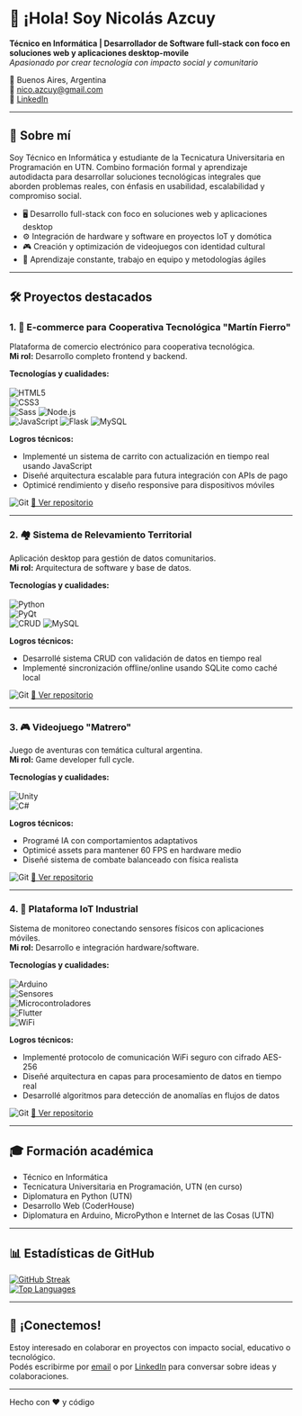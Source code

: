 # 👋 ¡Hola! Soy Nicolás Azcuy

**Técnico en Informática | Desarrollador de Software full-stack con foco en soluciones web y aplicaciones desktop-movile**  
*Apasionado por crear tecnología con impacto social y comunitario*

📍 Buenos Aires, Argentina  
📧 [nico.azcuy@gmail.com](mailto:nico.azcuy@gmail.com)  
🔗 [LinkedIn](https://www.linkedin.com/in/nicolas-azcuy/)  

---

## 🚀 Sobre mí

Soy Técnico en Informática y estudiante de la Tecnicatura Universitaria en Programación en UTN. Combino formación formal y aprendizaje autodidacta para desarrollar soluciones tecnológicas integrales que aborden problemas reales, con énfasis en usabilidad, escalabilidad y compromiso social.

- 🖥️ Desarrollo full-stack con foco en soluciones web y aplicaciones desktop  
- ⚙️ Integración de hardware y software en proyectos IoT y domótica  
- 🎮 Creación y optimización de videojuegos con identidad cultural  
- 🌱 Aprendizaje constante, trabajo en equipo y metodologías ágiles  

---

## 🛠️ Proyectos destacados

### 1. **🛒 E-commerce para Cooperativa Tecnológica "Martín Fierro"**  
Plataforma de comercio electrónico para cooperativa tecnológica.  
**Mi rol:** Desarrollo completo frontend y backend.  

**Tecnologías y cualidades:**  
<br>
![HTML5](https://img.shields.io/badge/HTML5-E34F26?style=flat&logo=html5&logoColor=white)  
![CSS3](https://img.shields.io/badge/CSS3-1572B6?style=flat&logo=css3&logoColor=white)  
![Sass](https://img.shields.io/badge/Sass-CC6699?style=flat&logo=sass&logoColor=white)
![Node.js](https://img.shields.io/badge/Node.js-339933?style=flat&logo=node-dot-js&logoColor=white)  
![JavaScript](https://img.shields.io/badge/JavaScript-F7DF1E?style=flat&logo=javascript&logoColor=black)
![Flask](https://img.shields.io/badge/Flask-000000?style=flat&logo=flask&logoColor=white)
![MySQL](https://img.shields.io/badge/MySQL-4479A1?style=flat&logo=mysql&logoColor=white)  

**Logros técnicos:**  
- Implementé un sistema de carrito con actualización en tiempo real usando JavaScript  
- Diseñé arquitectura escalable para futura integración con APIs de pago  
- Optimicé rendimiento y diseño responsive para dispositivos móviles   


![Git](https://img.shields.io/badge/Git-F05032?style=flat&logo=git&logoColor=white)  [🔗 Ver repositorio](https://github.com/nazcuy/CooperativaTecnologica)

---

### **2. 🏘️ Sistema de Relevamiento Territorial**  
Aplicación desktop para gestión de datos comunitarios.  
**Mi rol:** Arquitectura de software y base de datos.  

**Tecnologías y cualidades:**  
<br>
![Python](https://img.shields.io/badge/Python-3776AB?style=flat&logo=python&logoColor=white)  
![PyQt](https://img.shields.io/badge/PyQt-41CD52?style=flat&logo=python&logoColor=white)  
![CRUD](https://img.shields.io/badge/CRUD-Data%20Management-blue?style=flat)
![MySQL](https://img.shields.io/badge/MySQL-4479A1?style=flat&logo=mysql&logoColor=white)  

**Logros técnicos:**  
- Desarrollé sistema CRUD con validación de datos en tiempo real  
- Implementé sincronización offline/online usando SQLite como caché local  
 

![Git](https://img.shields.io/badge/Git-F05032?style=flat&logo=git&logoColor=white)  [🔗 Ver repositorio](https://github.com/nazcuy/CensoBarrialApp)

---

### **3. 🎮 Videojuego "Matrero"**  
Juego de aventuras con temática cultural argentina.  
**Mi rol:** Game developer full cycle.  

**Tecnologías y cualidades:**  
<br>
![Unity](https://img.shields.io/badge/Unity-000000?style=flat&logo=unity&logoColor=white)  
![C#](https://img.shields.io/badge/C%23-239120?style=flat&logo=c-sharp&logoColor=white)  

**Logros técnicos:**  
- Programé IA con comportamientos adaptativos  
- Optimicé assets para mantener 60 FPS en hardware medio  
- Diseñé sistema de combate balanceado con física realista  


![Git](https://img.shields.io/badge/Git-F05032?style=flat&logo=git&logoColor=white)  [🔗 Ver repositorio](https://github.com/nazcuy/Matrero)

---

### **4. 📡 Plataforma IoT Industrial**  
Sistema de monitoreo conectando sensores físicos con aplicaciones móviles.  
**Mi rol:** Desarrollo e integración hardware/software.  

**Tecnologías y cualidades:**  
<br>
![Arduino](https://img.shields.io/badge/Arduino-00979D?style=flat&logo=arduino&logoColor=white)  
![Sensores](https://img.shields.io/badge/Sensores-DX5A6E?style=flat&logo=zigbee&logoColor=white)  
![Microcontroladores](https://img.shields.io/badge/Microcontroladores-FF6C37?style=flat&logo=embedded&logoColor=white)  
![Flutter](https://img.shields.io/badge/Flutter-02569B?style=flat&logo=flutter&logoColor=white)  
![WiFi](https://img.shields.io/badge/WiFi-FF6F00?style=flat&logo=wifi&logoColor=white)  

**Logros técnicos:**  
- Implementé protocolo de comunicación WiFi seguro con cifrado AES-256  
- Diseñé arquitectura en capas para procesamiento de datos en tiempo real  
- Desarrollé algoritmos para detección de anomalías en flujos de datos  


![Git](https://img.shields.io/badge/Git-F05032?style=flat&logo=git&logoColor=white)  [🔗 Ver repositorio](https://github.com/nazcuy/PlataformaIoT)

---

## 🎓 Formación académica

- Técnico en Informática  
- Tecnicatura Universitaria en Programación, UTN (en curso)
- Diplomatura en Python (UTN)
- Desarrollo Web (CoderHouse)
- Diplomatura en Arduino, MicroPython e Internet de las Cosas (UTN)

---

## 📊 Estadísticas de GitHub

[![GitHub Streak](https://streak-stats.demolab.com?user=nazcuy)](https://git.io/streak-stats)  
[![Top Languages](https://github-readme-stats.vercel.app/api/top-langs/?username=nazcuy&layout=compact)](https://github.com/anuraghazra/github-readme-stats)

---

## 🤝 ¡Conectemos!

Estoy interesado en colaborar en proyectos con impacto social, educativo o tecnológico.  
Podés escribirme por [email](mailto:nico.azcuy@gmail.com) o por [LinkedIn](https://www.linkedin.com/in/nicolas-azcuy/) para conversar sobre ideas y colaboraciones.

---

<footer align=\"center\">  
<p>Hecho con ❤️ y código</p>  
</footer>
